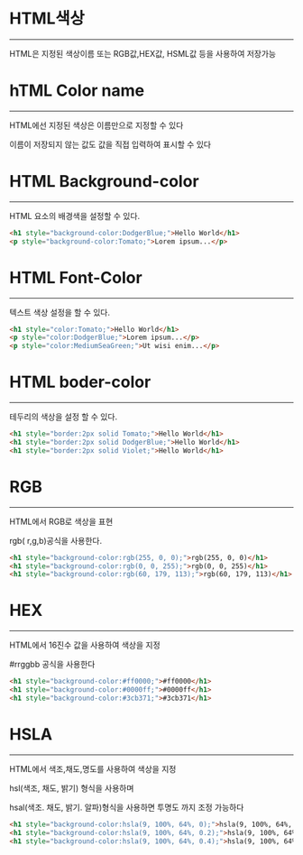 # HTML색상
-------------------

HTML은 지정된 색상이름 또는 RGB값,HEX값, HSML값 등을 사용하여 저장가능

# hTML Color name
----------------------

HTML에선 지정된 색상은 이름만으로 지정할 수 있다

이름이 저장되지 않는 값도 값을 직접 입력하여 표시할 수 있다

# HTML Background-color
---------------------

HTML 요소의 배경색을 설정할 수 있다.

```html
<h1 style="background-color:DodgerBlue;">Hello World</h1>
<p style="background-color:Tomato;">Lorem ipsum...</p>
```

# HTML Font-Color
--------------------
텍스트 색상 설정을 할 수 있다.

```html
<h1 style="color:Tomato;">Hello World</h1>
<p style="color:DodgerBlue;">Lorem ipsum...</p>
<p style="color:MediumSeaGreen;">Ut wisi enim...</p>
```

# HTML boder-color
---------------------

테두리의 색상을 설정 할 수 있다.

```html
<h1 style="border:2px solid Tomato;">Hello World</h1>
<h1 style="border:2px solid DodgerBlue;">Hello World</h1>
<h1 style="border:2px solid Violet;">Hello World</h1>
```

# RGB
---------------------

HTML에서 RGB로 색상을 표현

rgb( r,g,b)공식을 사용한다.
```html
<h1 style="background-color:rgb(255, 0, 0);">rgb(255, 0, 0)</h1>
<h1 style="background-color:rgb(0, 0, 255);">rgb(0, 0, 255)</h1>
<h1 style="background-color:rgb(60, 179, 113);">rgb(60, 179, 113)</h1>
```

# HEX
-------------------
HTML에서 16진수 값을 사용하여 색상을 지정

#rrggbb 공식을 사용한다

```html
<h1 style="background-color:#ff0000;">#ff0000</h1>
<h1 style="background-color:#0000ff;">#0000ff</h1>
<h1 style="background-color:#3cb371;">#3cb371</h1>
```

# HSLA
---------------
HTML에서 색조,채도,명도를 사용하여 색상을 지정

hsl(색조, 채도, 밝기) 형식을 사용하며

hsal(색조. 채도, 밝기. 알파)형식을 사용하면 투명도 까지 조정 가능하다

```html
<h1 style="background-color:hsla(9, 100%, 64%, 0);">hsla(9, 100%, 64%, 0)</h1>
<h1 style="background-color:hsla(9, 100%, 64%, 0.2);">hsla(9, 100%, 64%, 0.2)</h1>
<h1 style="background-color:hsla(9, 100%, 64%, 0.4);">hsla(9, 100%, 64%, 0.4)</h1>
```
